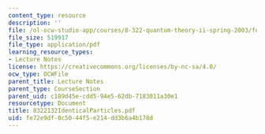 ```yaml
---
content_type: resource
description: ''
file: /ol-ocw-studio-app/courses/8-322-quantum-theory-ii-spring-2003/fe72e9df0c5044f5e214dd3b6a4b178d_8322132IdenticalParticles.pdf
file_size: 519917
file_type: application/pdf
learning_resource_types:
- Lecture Notes
license: https://creativecommons.org/licenses/by-nc-sa/4.0/
ocw_type: OCWFile
parent_title: Lecture Notes
parent_type: CourseSection
parent_uid: c189d45e-cdd5-94e5-62db-7183011a30e1
resourcetype: Document
title: 8322132IdenticalParticles.pdf
uid: fe72e9df-0c50-44f5-e214-dd3b6a4b178d
---
```

